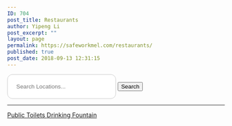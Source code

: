 ```yaml
---
ID: 704
post_title: Restaurants
author: Yipeng Li
post_excerpt: ""
layout: page
permalink: https://safeworkmel.com/restaurants/
published: true
post_date: 2018-09-13 12:31:15
---
```

<!DOCTYPE html>
<html lang="en">
<head>
    <style>
    input[type=text], select, textarea {
         width: 50%;
         padding: 20px;
         border: 1px solid #ccc;
         border-radius: 12px;
         resize: vertical;
    }
    .button {
         background-color: #008CBA;
         border: none;
         color: white;
         padding: 11px;
         text-align: center;
         text-decoration: none;
         display: inline-block;
         font-size: 16px;
         margin: 4px 2px;
         cursor: pointer;
}
        .button1 {border-radius: 12px; width: 150px;}
    </style>
    <meta charset="UTF-8">
    <meta name="viewport" content="width=device-width, initial-scale=1.0">
    <meta http-equiv="X-UA-Compatible" content="ie=edge">
    <!--https://code.jquery.com/jquery-3.3.1.js
https://code.jquery.com/jquery-3.3.1.min.js -->
    <title>Near Restaurant</title>
    <link rel="stylesheet" href="https://fonts.googleapis.com/css?family=Open+Sans:300,400"><!-- Google web font "Open Sans" -->
<!--
    <link rel="stylesheet" href="css/bootstrap.min.css">
	<link rel="stylesheet" href="css/jquery-ui.css">
-->
    <!-- Main CSS -->
	<!-- google map -->
	 <!--AIzaSyCHiPcn5TOQcCIGX8M6S68YBMKiLZP5emk-->
              <!-- AIzaSyBREuFDLAYSrxjj69koGsHLX_VejDMKWuE -->
    <!-- script src="js/templatemo-script.js"></script -->
</head>
<body>
	    <!-- Banner -->
		<!---->
  <!--          -->
  <!--              <header>-->
  <!--                  -->
  <!--                  <h1>Food and Drinks Around You</h1>-->
  <!--              </header>-->
  <!--          -->
  <!--      -->
					<!--form action="#contact" method="post"-->
                            <input type="text" id="localtion" name="localtion" placeholder="Search Locations..." required/>
                       <!---->
<!---->
                            <button type="submit" onclick="codeAddress()">Search</button>
                    <!---->
					<!--/form-->
        <hr>
        <!-- Footer -->
        <!--<footer>-->
        <!--    -->
        <!--        <p>Copyright &copy;-->
        <!--            2018 T-Watch Ltd.  | Designer: <a href="">Yipeng Li</a> -->
        <!--        </p>-->
        <!--    -->
        <!--</footer>-->
    <!-- .container -->
</body>
</html>		
			<a href="public-toilets" role="button">
						Public Toilets
					</a>
			<a href="drinking-fountains" role="button">
						Drinking Fountain
					</a>
